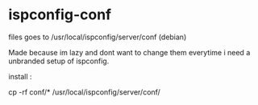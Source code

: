 # ispconfig-conf

files goes to /usr/local/ispconfig/server/conf (debian)

Made because im lazy and dont want to change them everytime i need a unbranded setup of ispconfig.


install :

cp -rf conf/* /usr/local/ispconfig/server/conf/
